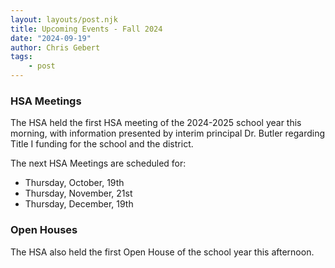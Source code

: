 ```yaml
---
layout: layouts/post.njk
title: Upcoming Events - Fall 2024
date: "2024-09-19"
author: Chris Gebert
tags:
    - post
---
```


### HSA Meetings

The HSA held the first HSA meeting of the 2024-2025 school year this morning, with information presented by interim principal Dr. Butler regarding Title I funding for the school and the district.

The next HSA Meetings are scheduled for:
- Thursday, October, 19th
- Thursday, November, 21st
- Thursday, December, 19th

### Open Houses

The HSA also held the first Open House of the school year this afternoon.